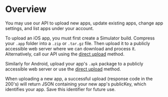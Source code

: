 # Overview

You may use our API to upload new apps, update existing apps, change app settings, and list apps under your account.

To upload an iOS app, you must first create a Simulator build. Compress your `.app` folder into a `.zip` or `.tar.gz` file. Then upload it to a publicly accessible web server where we can download and process it. Alternatively, call our API using the [direct upload](https://appetize.io/#direct-uploads) method.

Similarly for Android, upload your app's `.apk` package to a publicly accessible web server or use the [direct upload](https://appetize.io/#direct-uploads) method.

When uploading a new app, a successful upload \(response code in the 200's\) will return JSON containing your new app's publicKey, which identifies your app. Save this identifier for future use.

